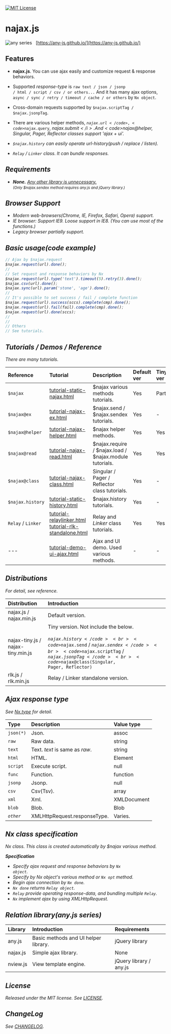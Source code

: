 [![MIT License](https://img.shields.io/badge/license-MIT-blue.svg?style=flat)](LICENSE)

najax.js
======

![any series](https://any-js.github.io/assets/any_big.png) &nbsp; [https://any-js.github.io/](https://any-js.github.io/)


Features
------------

- <b>najax.js</b>. You can use ajax easily and customize request & response behaviors.

- Supported _response-type_ is <code>raw text / json / jsonp / html / script / csv / or others...</code>
  And it has many ajax options, <code>async / sync / retry / timeout / cache / or others</code> by <code>Nx object</code>.

- Cross-domain requests supported by <code>$najax.scriptTag / $najax.jsonpTag</code>.

- There are various helper methods, <code>$najax.url</code>, <code>$najax.query</code>, <i>$najax.submit</i>.
  And <code>$najax@helper, Singular, Pager, Reflector classes</code> support 'ajax + ui'.

- <code>$najax.history</code> can easily operate url-history(push / replace / listen).

- <code>Relay</code> / <code>Linker</code> class. It can bundle responses.

Requirements
------------

- <b>None.</b>  <u>Any other library is unnecessary.</u><br>
   <small>(Only $najax.sendex method requires <i>any.js</i> and <i>jQuery</i> library.)</small>

Browser Support
------------

- Modern web-browsers(Chrome, IE, Firefox, Safari, Opera) support.
- IE browser: Support IE9.  Loose support in IE8. (You can use most of the functions.)
- Legacy browser partially support.

Basic usage(code example)
------------

```javascript
// Ajax by $najax.request
$najax.request(url).done();
//
// Set request and response behaviors by Nx
$najax.request(url).type('text').timeout(5).retry(3).done();
$najax.csv(url).done();
$najax.sync(url).param('stone', 'age').done();
//
// It's possible to set success / fail / complete function
$najax.request(url).success(sccs).complete(cmp).done();
$najax.request(url).fail(fail).complete(cmp).done();
$najax.request(url).done(sccs);
//
//
// Others
// See tutorials.
```    

Tutorials / Demos / Reference
------------

There are many tutorials.

| Reference | Tutorial | Description | Default ver | Tiny ver | RLK ver |
|:---|:---|:---|:---|:---|:---|
| <code>$najax</code> | <u>tutorial-static-najax.html</u> | $najax various methods tutorials. | Yes | Part | - |
| <code>$najax@ex</code> | <u>tutorial-najax-ex.html</u> | $najax.send / $najax.sendex tutorials. | Yes | - | - |
| <code>$najax@helper</code> | <u>tutorial-najax-helper.html</u> | $najax helper methods. | Yes | Yes | - |
| <code>$najax@read</code> | <u>tutorial-najax-read.html</u> | $najax.require / $najax.load / $najax.module tutorials. | Yes | Yes | - |
| <code>$najax@class</code> | <u>tutorial-najax-class.html</u> | Singular / Pager / Reflector class tutorials. | Yes | - | - |
| <code>$najax.history</code> | <u>tutorial-static-history.html</u> | $najax.history tutorials. | Yes | - | - |
| <code>Relay</code> / <code>Linker</code> | <u>tutorial-relaylinker.html</u><br><u>tutorial-rlk-standalone.html</u> | Relay and <i>Linker</i> class tutorials. | Yes | Yes | Yes |
| --- | <u>tutorial-demo-ui-ajax.html</u> | Ajax and UI demo. Used various methods. | - | - | - |


Distributions
------------

For detail, see reference.

| Distribution | Introduction |
|:---|:---|
| najax.js / najax.min.js | Default version. |
| najax-tiny.js / najax-tiny.min.js | Tiny version. Not include the below.<br><br><code>$najax.history</code><br><code>$najax.send</code> / <code>$najax.sendex</code><br><code>$najax.scriptTag</code> / <code>$najax.jsonpTag</code><br><code>$najax@class(Singular, Pager, Reflector)</code> |
| rlk.js / rlk.min.js | Relay / Linker standalone version. |


<a id="response-type"></a>

Ajax response type
------------

See [Nx.type](Nx.html#type__anchor) for detail.

| Type | Description | Value type |
|:---|:---|:---|
| <code>json(*)</code> | Json. | assoc |
| <code>raw</code> | Raw data. | string |
| <code>text</code> | Text. <i>text</i> is same as <i>raw</i>. | string |
| <code>html</code> | HTML. | Element |
| <code>script</code> | Execute script. | null |
| <code>func</code> | Function. | function |
| <code>jsonp</code> | Jsonp. | null |
| <code>csv</code> | Csv(Tsv). | array |
| <code>xml</code> | Xml. | XMLDocument |
| <code>blob</code> | Blob. | Blob |
| <code><i>other</i></code> | XMLHttpRequest.responseType. | Varies. |


Nx class specification
------------

Nx class. This class is created automatically by $najax various method.

 <b>Specification</b><br>
 - Specify ajax request and response behaviors by <code>Nx object</code>.
 - Specify by Nx object's various method or <code>Nx <i>opt</i></code> method.
 - Begin ajax connection by <code>Nx <i>done</i></code>.
 - <code>Nx <i>done</i></code> returns <code>Relay object</code>.
 - <code>Relay</code> provide operating response-data, and bundling multiple <code>Relay</code>.
 - <code>Nx</code> implement ajax by using <i>XMLHttpRequest</i>.

Relation library(any.js series)
------------


| Library | Introduction | Requirements |
|:---|:---|:---|
| any.js | Basic methods and UI helper library. | jQuery library |
| najax.js | Simple ajax library. | None |
| nview.js | View template engine. | jQuery library / any.js |

License
------------

Released under the MIT license. See [LICENSE](./LICENSE).

ChangeLog
------------

See [CHANGELOG](./CHANGELOG.md).
